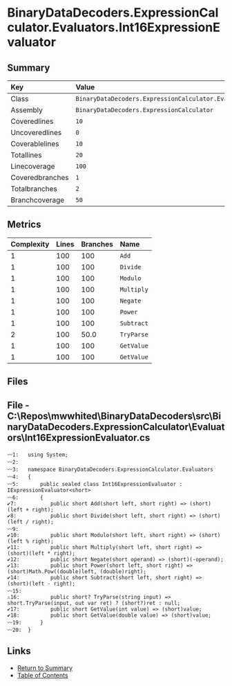 ﻿# BinaryDataDecoders.ExpressionCalculator.Evaluators.Int16ExpressionEvaluator

## Summary

| Key             | Value                                                                         |
| :-------------- | :---------------------------------------------------------------------------- |
| Class           | `BinaryDataDecoders.ExpressionCalculator.Evaluators.Int16ExpressionEvaluator` |
| Assembly        | `BinaryDataDecoders.ExpressionCalculator`                                     |
| Coveredlines    | `10`                                                                          |
| Uncoveredlines  | `0`                                                                           |
| Coverablelines  | `10`                                                                          |
| Totallines      | `20`                                                                          |
| Linecoverage    | `100`                                                                         |
| Coveredbranches | `1`                                                                           |
| Totalbranches   | `2`                                                                           |
| Branchcoverage  | `50`                                                                          |

## Metrics

| Complexity | Lines | Branches | Name       |
| :--------- | :---- | :------- | :--------- |
| 1          | 100   | 100      | `Add`      |
| 1          | 100   | 100      | `Divide`   |
| 1          | 100   | 100      | `Modulo`   |
| 1          | 100   | 100      | `Multiply` |
| 1          | 100   | 100      | `Negate`   |
| 1          | 100   | 100      | `Power`    |
| 1          | 100   | 100      | `Subtract` |
| 2          | 100   | 50.0     | `TryParse` |
| 1          | 100   | 100      | `GetValue` |
| 1          | 100   | 100      | `GetValue` |

## Files

## File - C:\Repos\mwwhited\BinaryDataDecoders\src\BinaryDataDecoders.ExpressionCalculator\Evaluators\Int16ExpressionEvaluator.cs

```CSharp
〰1:   using System;
〰2:   
〰3:   namespace BinaryDataDecoders.ExpressionCalculator.Evaluators
〰4:   {
〰5:       public sealed class Int16ExpressionEvaluator : IExpressionEvaluator<short>
〰6:       {
✔7:           public short Add(short left, short right) => (short)(left + right);
✔8:           public short Divide(short left, short right) => (short)(left / right);
〰9:   
✔10:          public short Modulo(short left, short right) => (short)(left % right);
✔11:          public short Multiply(short left, short right) => (short)(left * right);
✔12:          public short Negate(short operand) => (short)(-operand);
✔13:          public short Power(short left, short right) => (short)Math.Pow((double)left, (double)right);
✔14:          public short Subtract(short left, short right) => (short)(left - right);
〰15:  
⚠16:          public short? TryParse(string input) => short.TryParse(input, out var ret) ? (short?)ret : null;
✔17:          public short GetValue(int value) => (short)value;
✔18:          public short GetValue(double value) => (short)value;
〰19:      }
〰20:  }
```

## Links

* [Return to Summary](Summary.md)
* [Table of Contents](../TOC.md)

